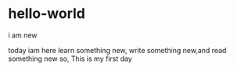 # hello-world
i am new

today iam here learn something new, write something new,and read something new
so, This is my first day
